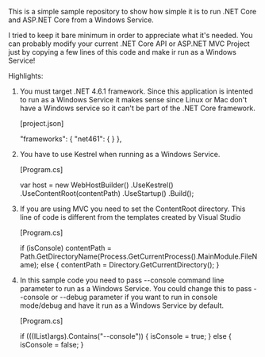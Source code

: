 ﻿
This is a simple sample repository to show how simple it is to run .NET Core and ASP.NET Core from a Windows Service.

I tried to keep it bare minimum in order to appreciate what it's needed. You can probably modify your current .NET Core API or ASP.NET MVC Project just by copying a few lines of this code and make ir run as a Windows Service!

Highlights:

1) You must target .NET 4.6.1 framework. Since this application is intented to run as a Windows Service it makes sense since Linux or Mac don't have a Windows service so it can't be part of the .NET Core framework.

	[project.json]

	"frameworks": {
	"net461": { }
	},

2) You have to use Kestrel when running as a Windows Service.

	[Program.cs]

	var host = new WebHostBuilder()
		.UseKestrel()
		.UseContentRoot(contentPath)
		.UseStartup<Startup>()
		.Build();

3) If you are using MVC you need to set the ContentRoot directory. This line of code is different from the templates created by Visual Studio

	[Program.cs]

    if (isConsole)
        contentPath = Path.GetDirectoryName(Process.GetCurrentProcess().MainModule.FileName);
    else
    {
        contentPath = Directory.GetCurrentDirectory();
    }

4) In this sample code you need to pass --console command line parameter to run as a Windows Service. You could change this to pass --console or --debug parameter if you want to run in console mode/debug and have it run as a Windows Service by default.

	[Program.cs]

    if (((IList)args).Contains("--console"))
    {
        isConsole = true;
    }
    else
    {
        isConsole = false;
    }
